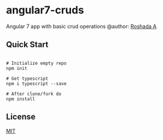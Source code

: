 # angular7-cruds
Angular 7 app with basic crud operations
@author: [Roshada A](roshadaafzal.tech)

## Quick Start
``` node

# Initialize empty repo
npm init

# Get typescript
npm i typescript --save

# After clone/fork do
npm install
```

## License
[MIT](https://choosealicense.com/licenses/mit/)
